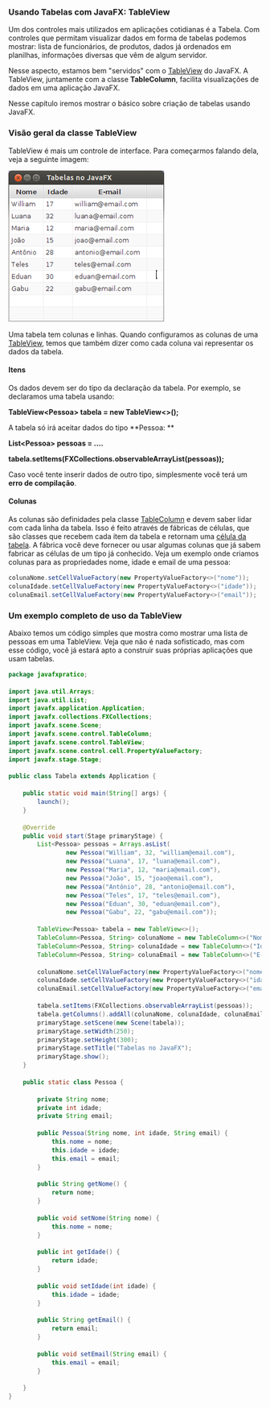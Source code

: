 ###  Usando Tabelas com JavaFX: TableView

 Um dos controles mais utilizados em aplicações cotidianas é a Tabela. Com controles que permitam visualizar dados em forma de tabelas podemos mostrar: lista de funcionários, de produtos, dados já ordenados em planilhas, informações diversas que vêm de algum servidor.

 Nesse aspecto, estamos bem "servidos" com o [TableView](http://docs.oracle.com/javafx/2/api/javafx/scene/control/TableView.html) do JavaFX. A TableView, juntamente com a classe **TableColumn**, facilita visualizações de dados em uma aplicação JavaFX.

 Nesse capítulo iremos mostrar o básico sobre criação de tabelas usando JavaFX.  


###  Visão geral da classe TableView 

 TableView é mais um controle de interface. Para começarmos falando dela, veja a seguinte imagem:

![](/imagens/telas/tabelas.png)

Uma tabela tem colunas e linhas. Quando configuramos as colunas de uma [TableView](http://docs.oracle.com/javase/8/javafx/api/javafx/scene/control/TableView.html), temos que também dizer como cada coluna vai representar os dados da tabela.

####  Itens

 Os dados devem ser do tipo da declaração da tabela. Por exemplo, se declaramos uma tabela usando:

**TableView&lt;Pessoa&gt; tabela = new TableView&lt;&gt;\(\);**

 A tabela só irá aceitar dados do tipo **Pessoa: **

**List&lt;Pessoa&gt; pessoas = ....**

**tabela.setItems\(FXCollections.observableArrayList\(pessoas\)\);**

 Caso você tente inserir dados de outro tipo, simplesmente você terá um **erro de compilação**.

####  Colunas

 As colunas são definidades pela classe [TableColumn](http://docs.oracle.com/javase/8/javafx/api/javafx/scene/control/TableColumn.html) e devem saber lidar com cada linha da tabela. Isso é feito através de fábricas de células, que são classes que recebem cada item da tabela e retornam uma [célula da tabela](http://docs.oracle.com/javase/8/javafx/api/javafx/scene/control/TableCell.html). A fábrica você deve fornecer ou usar algumas colunas que já sabem fabricar as células de um tipo já conhecido. Veja um exemplo onde criamos colunas para as propriedades nome, idade e email de uma pessoa:

```java
colunaNome.setCellValueFactory(new PropertyValueFactory<>("nome"));
colunaIdade.setCellValueFactory(new PropertyValueFactory<>("idade"));
colunaEmail.setCellValueFactory(new PropertyValueFactory<>("email"));
```

###  Um exemplo completo de uso da TableView

 Abaixo temos um código simples que mostra como mostrar uma lista de pessoas em uma TableView. Veja que não é nada sofisticado, mas com esse código, você já estará apto a construir suas próprias aplicações que usam tabelas.

```java
package javafxpratico;

import java.util.Arrays;
import java.util.List;
import javafx.application.Application;
import javafx.collections.FXCollections;
import javafx.scene.Scene;
import javafx.scene.control.TableColumn;
import javafx.scene.control.TableView;
import javafx.scene.control.cell.PropertyValueFactory;
import javafx.stage.Stage;

public class Tabela extends Application {
	
	public static void main(String[] args) {
		launch();
	}

	@Override
	public void start(Stage primaryStage) {
		List<Pessoa> pessoas = Arrays.asList(
				new Pessoa("William", 32, "william@email.com"),
				new Pessoa("Luana", 17, "luana@email.com"), 
				new Pessoa("Maria", 12, "maria@email.com"),
				new Pessoa("João", 15, "joao@email.com"), 
				new Pessoa("Antônio", 28, "antonio@email.com"),
				new Pessoa("Teles", 17, "teles@email.com"), 
				new Pessoa("Eduan", 30, "eduan@email.com"),
				new Pessoa("Gabu", 22, "gabu@email.com"));

		TableView<Pessoa> tabela = new TableView<>();
		TableColumn<Pessoa, String> colunaNome = new TableColumn<>("Nome");
		TableColumn<Pessoa, String> colunaIdade = new TableColumn<>("Idade");
		TableColumn<Pessoa, String> colunaEmail = new TableColumn<>("E-mail");

		colunaNome.setCellValueFactory(new PropertyValueFactory<>("nome"));
		colunaIdade.setCellValueFactory(new PropertyValueFactory<>("idade"));
		colunaEmail.setCellValueFactory(new PropertyValueFactory<>("email"));

		tabela.setItems(FXCollections.observableArrayList(pessoas));
		tabela.getColumns().addAll(colunaNome, colunaIdade, colunaEmail);
		primaryStage.setScene(new Scene(tabela));
		primaryStage.setWidth(250);
		primaryStage.setHeight(300);
		primaryStage.setTitle("Tabelas no JavaFX");
		primaryStage.show();
	}

	public static class Pessoa {

		private String nome;
		private int idade;
		private String email;

		public Pessoa(String nome, int idade, String email) {
			this.nome = nome;
			this.idade = idade;
			this.email = email;
		}

		public String getNome() {
			return nome;
		}

		public void setNome(String nome) {
			this.nome = nome;
		}

		public int getIdade() {
			return idade;
		}

		public void setIdade(int idade) {
			this.idade = idade;
		}

		public String getEmail() {
			return email;
		}

		public void setEmail(String email) {
			this.email = email;
		}

	}
}
```



